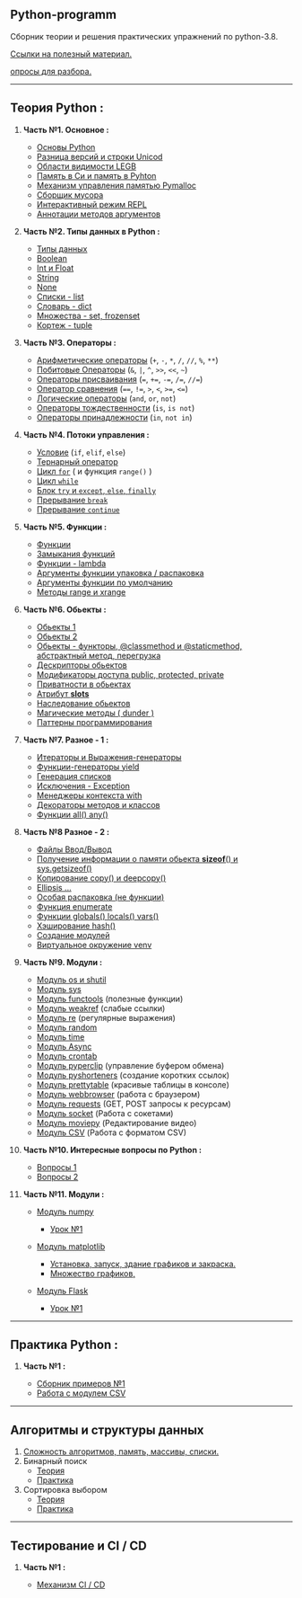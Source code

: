 Python-programm
---

Сборник теории и решения практических упражнений по python-3.8.

[Ссылки на полезный материал.](links.md)

[опросы для разбора.](questions.md)

---

Теория Python :
---
 
1.  **Часть №1. Основное :**

    - [Основы Python](Theory/Part_1/Base.md )
    - [Разница версий и строки Unicod](Theory/Part_1/Version_difference.md )
    - [Области видимости LEGB](Theory/Part_1/Scopes_LEGB.md)
    - [Память в Си и память в Pyhton](Theory/Part_1/Memory_C_Python.md)
    - [Механизм управления памятью Pymalloc](Theory/Part_1/Memory_Pymalloc.md )
    - [Сборщик мусора](Theory/Part_1/Garbage_collector.md )
    - [Интерактивный режим REPL](Theory/Part_1/Interactive_mode_REPL.md )
    - [Аннотации методов аргументов](Theory/Part_1/Annotations.md )


2. **Часть №2. Типы данных в Python :**

    - [Типы данных](Theory/Part_2/Data_types.md)
    - [Boolean](Theory/Part_2/Boolean.md)
    - [Int и Float](Theory/Part_2/Integer_float.md)
    - [String](Theory/Part_2/String.md)
    - [None](Theory/Part_2/None.md)
    - [Списки - list](Theory/Part_2/List.md)
    - [Словарь - dict](Theory/Part_2/Dict.md)
    - [Множества - set, frozenset](Theory/Part_2/set.md )
    - [Кортеж - tuple](Theory/Part_2/Tuple.md)


3. **Часть №3. Операторы :**
    - [Арифметические операторы](Theory/Part_3/Arithmetic.md) (`+`, `-`, `*`, `/`, `//`, `%`, `**`)
    - [Побитовые Операторы](Theory/Part_3/Bitwise.md) (`&`, `|`, `^`, `>>`, `<<`, `~`)
    - [Операторы присваивания](Theory/Part_3/Assigment.md) (`=`, `+=`, `-=`, `/=`, `//=`)
    - [Оператор сравнения](Theory/Part_3/Comparison.md) (`==`, `!=`, `>`, `<`, `>=`, `<=`)
    - [Логические операторы](Theory/Part_3/Logical.md) (`and`, `or`, `not`)
    - [Операторы тождественности](Theory/Part_3/Identity.md) (`is`, `is not`)
    - [Операторы принадлежности](Theory/Part_3/Membership.md) (`in`, `not in`)


4. **Часть №4. Потоки управления :**
   
    - [Условие](Theory/Part_4/If_else.md) (`if`, `elif`, `else`)
    - [Тернарный оператор](Theory/Part_4/Ternary_operator.md )
    - [Цикл `for`](Theory/Part_4/For.md) ( и функция `range()` )
    - [Цикл `while`](Theory/Part_4/While.md)
    - [Блок `try` и `except`, `else`, `finally`](Theory/Part_4/Try.md)
    - [Прерывание `break`](Theory/Part_4/Break.md)
    - [Прерывание `continue`](Theory/Part_4/Continue.md)

   
5. **Часть №5. Функции :**

    - [Функции](Theory/Part_5/Functions.md)
    - [Замыкания функций](Theory/Part_5/Function_closures.md)
    - [Функции - lambda](Theory/Part_5/Function_lambda.md)
    - [Аргументы функции упаковка / распаковка](Theory/Part_5/Packing_and_unpacking_function_arguments.md)
    - [Аргументы функции по умолчанию](Theory/Part_5/Default_function_arguments.md)
    - [Методы range и xrange](Theory/Part_5/Method_range_xrange.md)


6. **Часть №6. Обьекты :**

    - [Обьекты 1](Theory/Part_6/Object_1.md )
    - [Обьекты 2](Theory/Part_6/Object_2.md )
    - [Обьекты - функторы, @classmethod и @staticmethod, абстрактный метод, перегрузка ](Theory/Part_6/Object_3.md )
    - [Дескрипторы обьектов](Theory/Part_6/Descriptors.md )
    - [Модификаторы доступа public, protected, private](Theory/Part_6/Access_modifiers.md)
    - [Приватности в обьектах](Theory/Part_6/Privacy.md)
    - [Атрибут __slots__](Theory/Part_6/Mechanism__slots__.md )
    - [Наследование обьектов](Theory/Part_6/Inheritance.md )
    - [Магические методы ( dunder )](Theory/Part_6/Dunder_method.md )
    - [Паттерны программирования](Theory/Part_6/Pattern.md )
   

7. **Часть №7. Разное - 1 :**

    - [Итераторы и Выражения-генераторы ](Theory/Part_7/Iterators_expression_generators.md)
    - [Функции-генераторы yield](Theory/Part_7/Yield.md)
    - [Генерация списков](Theory/Part_7/List_comprehensions.md)
    - [Исключения - Exception](Theory/Part_7/Exceptions.md)
    - [Менеджеры контекста with](Theory/Part_7/With.md)
    - [Декораторы методов и классов](Theory/Part_7/Decorator.md)
    - [Функции all() any() ](Theory/Part_7/Function_all_any.md)
   

8. **Часть №8 Разное - 2 :**

    - [Файлы Ввод/Вывод](Theory/Part_8/File.md)
    - [Получение информации о памяти обьекта __sizeof__() и sys.getsizeof()](Theory/Part_8/Get_information_about_memory.md )
    - [Копирование copy() и deepcopy()](Theory/Part_8/Copy_object.md )
    - [Ellipsis ...](Theory/Part_8/Ellipsis.md)
    - [Особая распаковка (не функции)](Theory/Part_8/Unpacking.md)
    - [Функция enumerate](Theory/Part_8/Function_enumerate.md)
    - [Функции globals() locals() vars()](Theory/Part_8/Scopes_functions.md)
    - [Хэширование hash()](Theory/Part_8/Hash.md)
    - [Создание модулей](Theory/Part_8/Module.md)
    - [Виртуальное окружение venv](Theory/Part_8/Virtual.md)
   

9. **Часть №9. Модули :**
   
    - [Модуль os и shutil ](Theory/Part_9/Module_os.md)
    - [Модуль sys](Theory/Part_9/Module_sys.md)
    - [Модуль functools](Theory/Part_9/Module_functools.md) (полезные функции)
    - [Модуль weakref](Theory/Part_9/Module_weakref.md) (слабые ссылки)
    - [Модуль re](Theory/Part_9/Module_re.md) (регулярные выражения)
    - [Модуль random](Theory/Part_9/Module_random.md)
    - [Модуль time](Theory/Part_9/Module_time.md)
    - [Модуль Async](Theory/Part_9/Module_Async.md)
    - [Модуль crontab](Theory/Part_9/Module_crontab.md)
    - [Модуль pyperclip](Theory/Part_9/Module_pyperclip.md) (управление буфером обмена)
    - [Модуль pyshorteners](Theory/Part_9/Module_pyshorteners.md) (создание коротких ссылок)
    - [Модуль prettytable](Theory/Part_9/Module_prettytable.md) (красивые таблицы в консоле)
    - [Модуль webbrowser](Theory/Part_9/Module_webbrowser.md) (работа с браузером)
    - [Модуль requests](Theory/Part_9/Module_requests.md) (GET, POST запросы к ресурсам)
    - [Модуль socket](Theory/Part_9/Module_socket.md) (Работа с сокетами)
    - [Модуль moviepy](Theory/Part_9/Module_moviepy.md) (Редактирование видео)
    - [Модуль CSV](Theory/Part_9/Module_CSV.md) (Работа с форматом CSV)
      
[comment]: <> (добавить модуль cmd)

10. **Часть №10. Интересные вопросы по Python :**

    - [Вопросы 1](Theory/Part_10/Questions_1.md)
    - [Вопросы 2](Theory/Part_10/Questions_2.md)
   

11. **Часть №11. Модули :**
   
    - [Модуль numpy](Theory/Part_11/numpy)
      
         - [ Урок №1 ](Theory/Part_11/numpy/Lesson_1.md)
       
    - [Модуль matplotlib](Theory/Part_11/matplotlib)
         
         - [Установка, запуск, здание графиков и закраска. ](Theory/Part_11/matplotlib/Lesson_1.md)
         - [Множество графиков, ](Theory/Part_11/matplotlib/Lesson_2.md)
   
    - [Модуль Flask ](Theory/Part_11/Flask)   
         - [ Урок №1 ](Theory/Part_11/Flask/Lesson_1.md)
   

---

Практика Python :
---

1) **Часть №1 :**

    - [Сборник примеров №1](Example/Practice_1/1.py)
    - [Работа с модулем CSV ](Example/Practice_1/CSV/CSV.py)


---
Алгоритмы и структуры данных
---
   1. [ Сложность алгоритмов, память, массивы, списки. ](Algorithm/Lesson_1.md)
   2. Бинарный поиск
      - [ Теория ](Algorithm/binary/binary.md) 
      - [ Практика ](Algorithm/binary/binary.py)
   3. Сортировка выбором
      - [ Теория ](Algorithm/selection/selection_sort.md)
      - [ Практика ](Algorithm/selection/selection_sort.md)

---
Тестирование и CI / CD
---

1. **Часть №1 :**
    
    - [Механизм CI / CD](Other-theory/Part_1/Lesson_CI_CD.md)

